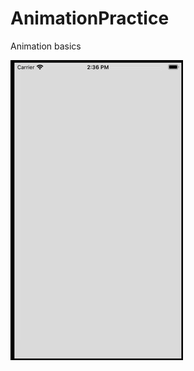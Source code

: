 # AnimationPractice
Animation basics

![alt text](https://raw.githubusercontent.com/afirthes/AnimationPractice/main/giphy_login.gif)

